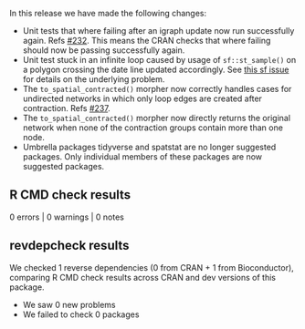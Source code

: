 In this release we have made the following changes:

* Unit tests that where failing after an igraph update now run successfully again. Refs [#232](https://github.com/luukvdmeer/sfnetworks/issues/232). This means the CRAN checks that where failing should now be passing successfully again.
* Unit test stuck in an infinite loop caused by usage of `sf::st_sample()` on a polygon crossing the date line updated accordingly. See [this sf issue](https://github.com/r-spatial/sf/issues/1984) for details on the underlying problem.
* The `to_spatial_contracted()` morpher now correctly handles cases for undirected networks in which only loop edges are created after contraction. Refs [#237](https://github.com/luukvdmeer/sfnetworks/issues/237).
* The `to_spatial_contracted()` morpher now directly returns the original network when none of the contraction groups contain more than one node.
* Umbrella packages tidyverse and spatstat are no longer suggested packages. Only individual members of these packages are now suggested packages.

## R CMD check results

0 errors | 0 warnings | 0 notes

## revdepcheck results

We checked 1 reverse dependencies (0 from CRAN + 1 from Bioconductor), comparing R CMD check results across CRAN and dev versions of this package.

 * We saw 0 new problems
 * We failed to check 0 packages
